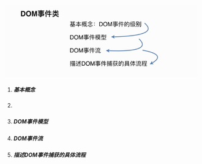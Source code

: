 ![](/assets/import8.png)

1. ##### 基本概念
2. ##### 

1. ##### DOM事件模型
2. ##### DOM事件流
3. ##### 描述DOM事件捕获的具体流程

##### 



